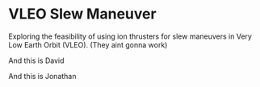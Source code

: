 # VLEO Slew Maneuver

Exploring the feasibility of using ion thrusters for slew maneuvers in Very Low Earth Orbit (VLEO).
(They aint gonna work)

And this is David

And this is Jonathan
